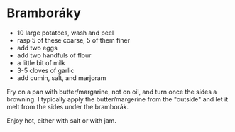 

# Bramboráky

- 10 large potatoes, wash and peel
- rasp 5 of these coarse, 5 of them finer
- add two eggs
- add two handfuls of flour
- a little bit of milk
- 3-5 cloves of garlic
- add cumin, salt, and marjoram

Fry on a pan with butter/margarine, not on oil, and turn once the sides a browning.
I typically apply the butter/margerine from the "outside" and let it melt
from the sides under the bramborák.

Enjoy hot, either with salt or with jam.
